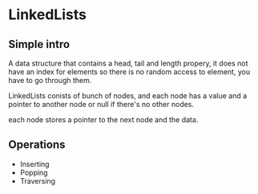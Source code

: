 # LinkedLists

## Simple intro

A data structure that contains a head, tail and length propery, it does not have an index for elements so there is no random access to element, you have to go through them.

LinkedLists conists of bunch of nodes, and each node has a value and a pointer to another node or null if there's no other nodes.

each node stores a pointer to the next node and the data.

## Operations

- Inserting
- Popping
- Traversing
